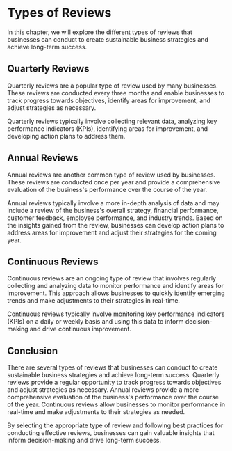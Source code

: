 Types of Reviews
=========================================================

In this chapter, we will explore the different types of reviews that businesses can conduct to create sustainable business strategies and achieve long-term success.

Quarterly Reviews
-----------------

Quarterly reviews are a popular type of review used by many businesses. These reviews are conducted every three months and enable businesses to track progress towards objectives, identify areas for improvement, and adjust strategies as necessary.

Quarterly reviews typically involve collecting relevant data, analyzing key performance indicators (KPIs), identifying areas for improvement, and developing action plans to address them.

Annual Reviews
--------------

Annual reviews are another common type of review used by businesses. These reviews are conducted once per year and provide a comprehensive evaluation of the business's performance over the course of the year.

Annual reviews typically involve a more in-depth analysis of data and may include a review of the business's overall strategy, financial performance, customer feedback, employee performance, and industry trends. Based on the insights gained from the review, businesses can develop action plans to address areas for improvement and adjust their strategies for the coming year.

Continuous Reviews
------------------

Continuous reviews are an ongoing type of review that involves regularly collecting and analyzing data to monitor performance and identify areas for improvement. This approach allows businesses to quickly identify emerging trends and make adjustments to their strategies in real-time.

Continuous reviews typically involve monitoring key performance indicators (KPIs) on a daily or weekly basis and using this data to inform decision-making and drive continuous improvement.

Conclusion
----------

There are several types of reviews that businesses can conduct to create sustainable business strategies and achieve long-term success. Quarterly reviews provide a regular opportunity to track progress towards objectives and adjust strategies as necessary. Annual reviews provide a more comprehensive evaluation of the business's performance over the course of the year. Continuous reviews allow businesses to monitor performance in real-time and make adjustments to their strategies as needed.

By selecting the appropriate type of review and following best practices for conducting effective reviews, businesses can gain valuable insights that inform decision-making and drive long-term success.
